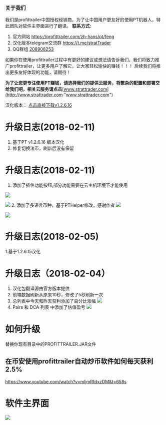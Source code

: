 ### 关于我们
我们是profittrailer中国授权经销商，为了让中国用户更友好的使用PT机器人，特此团队对软件主界面进行了翻译。
**联系方式:**
1. 官方网站   https://profittrailer.com/zh-hans/pt/feng  
2. 汉化版本telegram交流群   https://t.me/stratTrader
3. QQ群组   [208908253](点击链接加入群【币安交易机器人】：https://jq.qq.com/?_wv=1027&k=5sYewgi "208908253")

如果你在使用profittrailer过程中有更好的建议或想法请告诉我们，我们将致力推广profittrailer，让更多用户了解它，让大家轻松愉快的赚钱！！！
后续我们将推出更多友好体现的功能，请期待！

**为了让您更专注使用PT赚钱，请选择我们的提供云服务，将繁杂的配置和部署交给我们吧，相关云服务请点击**[www.strattrader.com](http://www.strattrader.com "www.strattrader.com")

汉化版本：
[点击直接下载v1.2.6.16](https://github.com/fslit/profittrailer-zh/raw/master/v1.2.6.16/ProfitTrailer.jar "点击直接下载v1.2.6.16")
# 升级日志(2018-02-11)
1. 基于PT v1.2.6.16 版本汉化 
2. 修复切换法币，刷新后没有保留
# 升级日志(2018-02-11)
1. 添加了插件功能按钮,部分功能需要在云主机环境下才能使用

[![](https://raw.githubusercontent.com/fslit/profittrailer-zh/master/image/20180211194313.png)](https://raw.githubusercontent.com/fslit/profittrailer-zh/master/image/20180211194313.png)

[![](https://raw.githubusercontent.com/fslit/profittrailer-zh/master/image/20180211195613.png)](https://raw.githubusercontent.com/fslit/profittrailer-zh/master/image/20180211195613.png)
2. 添加了多语言币种，基于PTHelper修改，感谢作者
[![](https://raw.githubusercontent.com/fslit/profittrailer-zh/master/image/20180211194505.png)](https://raw.githubusercontent.com/fslit/profittrailer-zh/master/image/20180211194505.png)

[![](https://raw.githubusercontent.com/fslit/profittrailer-zh/master/image/20180211194552.png)](https://raw.githubusercontent.com/fslit/profittrailer-zh/master/image/20180211194552.png)
# 升级日志(2018-02-05)
1.基于1.2.6.15汉化

# 升级日志（2018-02-04）
1. 汉化包翻译源由官方版本提供
2. 前端数据刷新从原来10秒，修改了5秒刷新一次
3. 总列表中今天和昨天获利添加了百分比涨幅
![](https://raw.githubusercontent.com/fslit/profittrailer-zh/master/image/Estimated-Percent-Gain.png)
4. Pairs 和 DCA 列表 中添加了估值盈亏
  ![](https://raw.githubusercontent.com/fslit/profittrailer-zh/master/image/USD-Estimate.png)
  
 
# **如何升级**
替换你现有目录中的PROFITTRAILER.JAR文件
##  在币安使用profittrailer自动炒币软件如何每天获利2.5%
https://www.youtube.com/watch?v=mljmRfdxzDM&t=658s
# 软件主界面
![](https://raw.githubusercontent.com/fslit/profittrailer-zh/master/image/pt.png)

